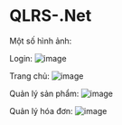 # QLRS-.Net
Một số hình ảnh:

Login:
![image](https://user-images.githubusercontent.com/64956974/194026765-fe410134-7952-45c6-b413-7a35ee423b25.png)

Trang chủ:
![image](https://user-images.githubusercontent.com/64956974/194024827-53f931aa-5a7f-402c-9a8c-4a6d9dcb1a84.png)

Quản lý sản phẩm:
![image](https://user-images.githubusercontent.com/64956974/194024920-1926d7d5-5eec-4c15-8dcf-eac969748ff2.png)

Quản lý hóa đơn:
![image](https://user-images.githubusercontent.com/64956974/194024972-edf4700e-d707-4c10-8362-afbdfe83ef62.png)
